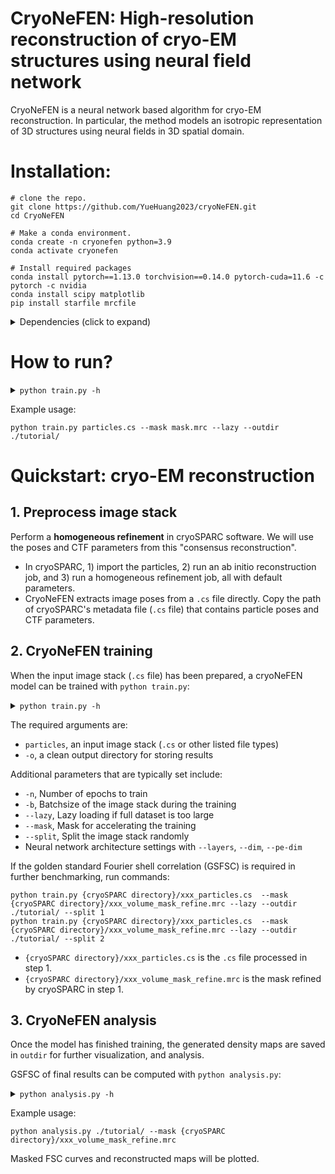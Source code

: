 # CryoNeFEN: High-resolution reconstruction of cryo-EM structures using neural field network
CryoNeFEN is a neural network based algorithm for cryo-EM reconstruction. In particular, the method models an isotropic representation of 3D structures using neural fields in 3D spatial domain.
# Installation:

```
# clone the repo.
git clone https://github.com/YueHuang2023/cryoNeFEN.git
cd CryoNeFEN

# Make a conda environment.
conda create -n cryonefen python=3.9
conda activate cryonefen

# Install required packages
conda install pytorch==1.13.0 torchvision==0.14.0 pytorch-cuda=11.6 -c pytorch -c nvidia
conda install scipy matplotlib 
pip install starfile mrcfile
```
<details>
  <summary> Dependencies (click to expand) </summary>
  
  - pytorch 1.13
  - starfile
  - mrcfile
  - matplotlib
  - scipy

</details>

# How to run? 

<details><summary><code>python train.py -h</code></summary>
  
    usage: train.py [-h] -o OUTDIR [--poses POSES] [--ctf pkl] [--mask mrc] [--split {1,2}] [--load WEIGHTS.PKL] [--checkpoint CHECKPOINT] [--log-interval LOG_INTERVAL] [--seed SEED] [--uninvert-data] [--no-window]
                [--window-r WINDOW_R] [--ind IND] [--lazy] [--datadir DATADIR] [-n NUM_EPOCHS] [-b BATCH_SIZE] [--wd WD] [--lr LR] [--norm NORM NORM] [--layers LAYERS] [--dim DIM] [--l-extent L_EXTENT]
                [--pe-type {geom_ft,geom_full,geom_lowf,geom_nohighf,linear_lowf,gaussian,none}] [--pe-dim PE_DIM] [--activation {relu,leaky_relu}]
                particles

    positional arguments:
      particles             Input particles (.mrcs, .star, .cs, or .txt)

    optional arguments:
      -h, --help            show this help message and exit
      -o OUTDIR, --outdir OUTDIR
                        Output directory to save model
      --poses POSES         Image poses (.pkl)
      --ctf pkl             CTF parameters (.pkl)
      --mask mrc            Optional mask (.mrc, default: sphere mask)
      --split {1,2}         Split dataset for computing GSFSC
      --load WEIGHTS.PKL    Initialize training from a checkpoint
      --checkpoint CHECKPOINT
                        Checkpointing interval in N_EPOCHS (default: 1)
      --log-interval LOG_INTERVAL
                        Logging interval in N_IMGS (default: 100)
      --seed SEED           Random seed

    Dataset loading:
      --uninvert-data       Do not invert data sign
      --no-window           Turn off real space windowing of dataset
      --window-r WINDOW_R   Windowing radius (default: 0.85)
      --ind IND             Filter particle stack by these indices
      --lazy                Lazy loading if full dataset is too large to fit in memory
      --datadir DATADIR     Path prefix to particle stack if loading relative paths from a .star or .cs file

    Training parameters:
      -n NUM_EPOCHS, --num-epochs NUM_EPOCHS
                        Number of training epochs (default: 20)
      -b BATCH_SIZE, --batch-size BATCH_SIZE
                        Minibatch size (default: 4)
      --wd WD               Weight decay in Adam optimizer (default: 0)
      --lr LR               Learning rate in Adam optimizer (default: 0.001)
      --norm NORM NORM      Data normalization as shift, 1/scale (default: 0, 1)

    Network Architecture:
      --layers LAYERS       Number of hidden layers (default: 2)
      --dim DIM             Number of nodes in hidden layers (default: 256)
      --l-extent L_EXTENT   Coordinate lattice size (if not using positional encoding) (default: 0.5)
      --pe-type {geom_ft,geom_full,geom_lowf,geom_nohighf,linear_lowf,gaussian,none}
                        Type of positional encoding (default: geom_ft)
      --pe-dim PE_DIM       Num sinusoid features in positional encoding (default: 32)
      --activation {relu,leaky_relu}
                        Activation (default: relu)

</details>

Example usage:

```
python train.py particles.cs --mask mask.mrc --lazy --outdir ./tutorial/
```
# Quickstart: cryo-EM reconstruction
## 1. Preprocess image stack
Perform a **homogeneous refinement** in cryoSPARC software. We will use the poses and CTF parameters from this "consensus reconstruction". 

- In cryoSPARC, 1) import the particles, 2) run an ab initio reconstruction job, and 3) run a homogeneous refinement job, all with default parameters.
- CryoNeFEN extracts image poses from a `.cs` file directly. Copy the path of cryoSPARC's metadata file (`.cs` file) that contains particle poses and CTF parameters.
  
## 2. CryoNeFEN training
When the input image stack (`.cs` file) has been prepared, a cryoNeFEN model can be trained with `python train.py`:

<details><summary><code>python train.py -h</code></summary>
  
    usage: train.py [-h] -o OUTDIR [--poses POSES] [--ctf pkl] [--mask mrc] [--split {1,2}] [--load WEIGHTS.PKL] [--checkpoint CHECKPOINT] [--log-interval LOG_INTERVAL] [--seed SEED] [--uninvert-data] [--no-window]
                [--window-r WINDOW_R] [--ind IND] [--lazy] [--datadir DATADIR] [-n NUM_EPOCHS] [-b BATCH_SIZE] [--wd WD] [--lr LR] [--norm NORM NORM] [--layers LAYERS] [--dim DIM] [--l-extent L_EXTENT]
                [--pe-type {geom_ft,geom_full,geom_lowf,geom_nohighf,linear_lowf,gaussian,none}] [--pe-dim PE_DIM] [--activation {relu,leaky_relu}]
                particles

    positional arguments:
      particles             Input particles (.mrcs, .star, .cs, or .txt)

    optional arguments:
      -h, --help            show this help message and exit
      -o OUTDIR, --outdir OUTDIR
                        Output directory to save model
      --poses POSES         Image poses (.pkl)
      --ctf pkl             CTF parameters (.pkl)
      --mask mrc            Optional mask (.mrc, default: sphere mask)
      --split {1,2}         Split dataset for computing GSFSC
      --load WEIGHTS.PKL    Initialize training from a checkpoint
      --checkpoint CHECKPOINT
                        Checkpointing interval in N_EPOCHS (default: 1)
      --log-interval LOG_INTERVAL
                        Logging interval in N_IMGS (default: 100)
      --seed SEED           Random seed

    Dataset loading:
      --uninvert-data       Do not invert data sign
      --no-window           Turn off real space windowing of dataset
      --window-r WINDOW_R   Windowing radius (default: 0.85)
      --ind IND             Filter particle stack by these indices
      --lazy                Lazy loading if full dataset is too large to fit in memory
      --datadir DATADIR     Path prefix to particle stack if loading relative paths from a .star or .cs file

    Training parameters:
      -n NUM_EPOCHS, --num-epochs NUM_EPOCHS
                        Number of training epochs (default: 20)
      -b BATCH_SIZE, --batch-size BATCH_SIZE
                        Minibatch size (default: 4)
      --wd WD               Weight decay in Adam optimizer (default: 0)
      --lr LR               Learning rate in Adam optimizer (default: 0.001)
      --norm NORM NORM      Data normalization as shift, 1/scale (default: 0, 1)

    Network Architecture:
      --layers LAYERS       Number of hidden layers (default: 2)
      --dim DIM             Number of nodes in hidden layers (default: 256)
      --l-extent L_EXTENT   Coordinate lattice size (if not using positional encoding) (default: 0.5)
      --pe-type {geom_ft,geom_full,geom_lowf,geom_nohighf,linear_lowf,gaussian,none}
                        Type of positional encoding (default: geom_ft)
      --pe-dim PE_DIM       Num sinusoid features in positional encoding (default: 32)
      --activation {relu,leaky_relu}
                        Activation (default: relu)

</details>

The required arguments are:
- `particles`, an input image stack (`.cs` or other listed file types)
- `-o`, a clean output directory for storing results
  
Additional parameters that are typically set include:
- `-n`, Number of epochs to train
- `-b`, Batchsize of the image stack during the training
- `--lazy`, Lazy loading if full dataset is too large
- `--mask`, Mask for accelerating the training
- `--split`, Split the image stack randomly
- Neural network architecture settings with `--layers`, `--dim`, `--pe-dim`

If the golden standard Fourier shell correlation (GSFSC) is required in further benchmarking, run commands:
```
python train.py {cryoSPARC directory}/xxx_particles.cs  --mask {cryoSPARC directory}/xxx_volume_mask_refine.mrc --lazy --outdir ./tutorial/ --split 1
python train.py {cryoSPARC directory}/xxx_particles.cs  --mask {cryoSPARC directory}/xxx_volume_mask_refine.mrc --lazy --outdir ./tutorial/ --split 2
```
- `{cryoSPARC directory}/xxx_particles.cs` is the `.cs` file processed in step 1.
- `{cryoSPARC directory}/xxx_volume_mask_refine.mrc` is the mask refined by cryoSPARC in step 1.

## 3. CryoNeFEN analysis
Once the model has finished training, the generated density maps are saved in `outdir` for further visualization, and analysis. 

GSFSC of final results can be computed with `python analysis.py`:

<details><summary><code>python analysis.py -h</code></summary>
  
    usage: analysis.py [-h] [--mask mrc] volumes

    positional arguments:
       volumes     Half-maps directory (.mrc)

    optional arguments:
      -h, --help  show this help message and exit
      --mask mrc  FSC mask (.mrc)

</details>

Example usage:
```
python analysis.py ./tutorial/ --mask {cryoSPARC directory}/xxx_volume_mask_refine.mrc
```
Masked FSC curves and reconstructed maps will be plotted. 
